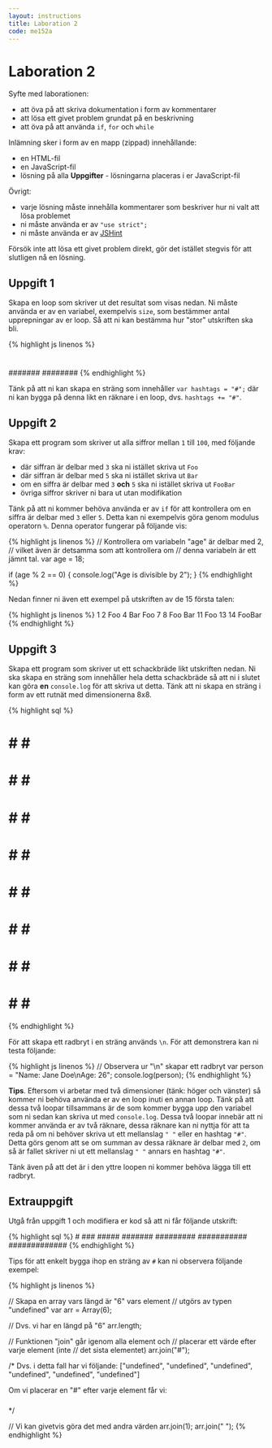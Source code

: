```yaml
---
layout: instructions
title: Laboration 2
code: me152a
---
```


# Laboration 2

Syfte med laborationen:

* att öva på att skriva dokumentation i form av kommentarer
* att lösa ett givet problem grundat på en beskrivning
* att öva på att använda `if`, `for` och `while`

Inlämning sker i form av en mapp (zippad) innehållande:

* en HTML-fil
* en JavaScript-fil
* lösning på alla __Uppgifter__ - lösningarna placeras i er JavaScript-fil

Övrigt:

* varje lösning måste innehålla kommentarer som beskriver hur ni valt att lösa problemet
* ni måste använda er av `"use strict";`
* ni måste använda er av [JSHint](http://jshint.com/)

Försök inte att lösa ett givet problem direkt, gör det istället stegvis för att slutligen nå en lösning.

## Uppgift 1

Skapa en loop som skriver ut det resultat som visas nedan. Ni måste använda er av en variabel, exempelvis `size`, som bestämmer antal upprepningar av er loop. Så att ni kan bestämma hur "stor" utskriften ska bli.

{% highlight js linenos %}
#
##
###
####
#####
######
#######
########
{% endhighlight %}

Tänk på att ni kan skapa en sträng som innehåller `var hashtags = "#";` där ni kan bygga på denna likt en räknare i en loop, dvs. `hashtags += "#"`.

## Uppgift 2

Skapa ett program som skriver ut alla siffror mellan `1` till `100`, med följande krav:

* där siffran är delbar med `3` ska ni istället skriva ut `Foo`
* där siffran är delbar med `5` ska ni istället skriva ut `Bar`
* om en siffra är delbar med `3` __och__ `5` ska ni istället skriva ut `FooBar`
* övriga siffror skriver ni bara ut utan modifikation

Tänk på att ni kommer behöva använda er av `if` för att kontrollera om en siffra är delbar med `3` eller `5`. Detta kan ni exempelvis göra genom modulus operatorn `%`. Denna operator fungerar på följande vis:

{% highlight js linenos %}
// Kontrollera om variabeln "age" är delbar med 2,
// vilket även är detsamma som att kontrollera om
// denna variabeln är ett jämnt tal.
var age = 18;

if (age % 2 == 0) {
    console.log("Age is divisible by 2");
}
{% endhighlight %}

Nedan finner ni även ett exempel på utskriften av de 15 första talen:

{% highlight js linenos %}
1
2
Foo
4
Bar
Foo
7
8
Foo
Bar
11
Foo
13
14
FooBar
{% endhighlight %}

## Uppgift 3

Skapa ett program som skriver ut ett schackbräde likt utskriften nedan. Ni ska skapa en sträng som innehåller hela detta schackbräde så att ni i slutet kan göra __en__ `console.log` för att skriva ut detta. Tänk att ni skapa en sträng i form av ett rutnät med dimensionerna 8x8.

{% highlight sql %}
 # # # #
# # # # 
 # # # #
# # # # 
 # # # #
# # # # 
 # # # #
# # # # 
{% endhighlight %}

För att skapa ett radbryt i en sträng används `\n`. För att demonstrera kan ni testa följande:

{% highlight js linenos %}
// Observera ur "\n" skapar ett radbryt
var person = "Name: Jane Doe\nAge: 26";
console.log(person);
{% endhighlight %}

__Tips__. Eftersom vi arbetar med två dimensioner (tänk: höger och vänster) så kommer ni behöva använda er av en loop inuti en annan loop. Tänk på att dessa två loopar tillsammans är de som kommer bygga upp den variabel som ni sedan kan skriva ut med `console.log`. Dessa två loopar innebär att ni kommer använda er av två räknare, dessa räknare kan ni nyttja för att ta reda på om ni behöver skriva ut ett mellanslag `" "` eller en hashtag `"#"`. Detta görs genom att se om summan av dessa räknare är delbar med `2`, om så är fallet skriver ni ut ett mellanslag `" "` annars en hashtag `"#"`.

Tänk även på att det är i den yttre loopen ni kommer behöva lägga till ett radbryt.

## Extrauppgift

Utgå från uppgift 1 och modifiera er kod så att ni får följande utskrift:

{% highlight sql %}
      #
     ###
    #####
   #######
  #########
 ###########
#############
{% endhighlight %}

Tips för att enkelt bygga ihop en sträng av `#` kan ni observera följande exempel:

{% highlight js linenos %}

// Skapa en array vars längd är "6" vars element
// utgörs av typen "undefined"
var arr = Array(6);

// Dvs. vi har en längd på "6"
arr.length;

// Funktionen "join" går igenom alla element och
// placerar ett värde efter varje element (inte
// det sista elementet)
arr.join("#");

/* Dvs. i detta fall har vi följande:
["undefined", "undefined", "undefined",
 "undefined", "undefined", "undefined"]

Om vi placerar en "#" efter varje element får vi:
#####
*/

// Vi kan givetvis göra det med andra värden
arr.join(1);
arr.join(" ");
{% endhighlight %}
